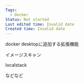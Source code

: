 ```yaml
---
Tags:
  - Docker
Status: Not started
Last edited time: Invalid date
Created time: Invalid date
---
```

docker desktopに追加する拡張機能

イメージスキャン

localstack

などなど